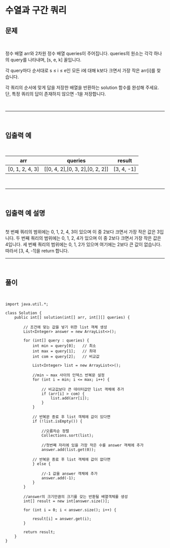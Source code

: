 # 수열과 구간 쿼리

## 문제

<br>

정수 배열 arr와 2차원 정수 배열 queries이 주어집니다. queries의 원소는 각각 하나의 query를 나타내며, [s, e, k] 꼴입니다.

각 query마다 순서대로 s ≤ i ≤ e인 모든 i에 대해 k보다 크면서 가장 작은 arr[i]를 찾습니다.

각 쿼리의 순서에 맞게 답을 저장한 배열을 반환하는 solution 함수를 완성해 주세요.
단, 특정 쿼리의 답이 존재하지 않으면 -1을 저장합니다.

<br>

- - -

<br>

## 입출력 예

<br>

|arr|queries|result|
|---|-------|------|
|[0, 1, 2, 4, 3]|[[0, 4, 2],[0, 3, 2],[0, 2, 2]]|[3, 4, -1]|

<br>

- - -

<br>


## 입출력 예 설명
<br>
첫 번째 쿼리의 범위에는 0, 1, 2, 4, 3이 있으며 이 중 2보다 크면서 가장 작은 값은 3입니다.  
두 번째 쿼리의 범위에는 0, 1, 2, 4가 있으며 이 중 2보다 크면서 가장 작은 값은 4입니다.  
세 번째 쿼리의 범위에는 0, 1, 2가 있으며 여기에는 2보다 큰 값이 없습니다.  
따라서 [3, 4, -1]을 return 합니다.  

<br>

- - -

<br>

## 풀이

<br>

```
import java.util.*;

class Solution {
    public int[] solution(int[] arr, int[][] queries) {

        // 조건에 맞는 값을 넣기 위한 list 객체 생성
        List<Integer> answer = new ArrayList<>();

        for (int[] query : queries) {
            int min = query[0];   // 최소
            int max = query[1];   // 최대
            int com = query[2];   // 비교값

            List<Integer> list = new ArrayList<>();
            
            //min ~ max 사이의 인덱스 반복문 설정
            for (int i = min; i <= max; i++) {

                // 비교값보다 큰 데이터값만 list 객체에 추가
                if (arr[i] > com) {
                    list.add(arr[i]);
                }
            }

            // 반복문 종료 후 list 객체에 값이 있다면
            if (!list.isEmpty()) {

                //오름차순 정렬
                Collections.sort(list);

                //첫번째 자리에 있을 가장 작은 수를 answer 객체에 추가
                answer.add(list.get(0));

            // 반복문 종료 후 list 객체에 값이 없다면
            } else {

                //-1 값을 answer 객체에 추가
                answer.add(-1);
            }
        }

        //answer의 크기만큼의 크기를 갖는 반환될 배열객체를 생성
        int[] result = new int[answer.size()];

        for (int i = 0; i < answer.size(); i++) {

            result[i] = answer.get(i);
        }

        return result;
    }
}
```
